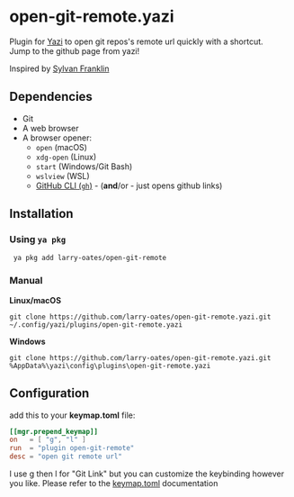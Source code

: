 # open-git-remote.yazi
Plugin for [Yazi](https://github.com/sxyazi/yazi) to open git repos's remote url quickly with a shortcut.  
Jump to the github page from yazi!

Inspired by [Sylvan Franklin](https://www.youtube.com/watch?v=YDd0MYtfIp8&t=153s)
## Dependencies
- Git
- A web browser
- A browser opener:
  - `open` (macOS)
  - `xdg-open` (Linux)
  - `start` (Windows/Git Bash)
  - `wslview` (WSL)
  - [GitHub CLI (`gh`)](https://cli.github.com/) - (**and**/or - just opens github links)



## Installation

### Using `ya pkg`
```
 ya pkg add larry-oates/open-git-remote
```

### Manual
**Linux/macOS**
```
git clone https://github.com/larry-oates/open-git-remote.yazi.git ~/.config/yazi/plugins/open-git-remote.yazi
```
**Windows**
```
git clone https://github.com/larry-oates/open-git-remote.yazi.git %AppData%\yazi\config\plugins\open-git-remote.yazi
```
## Configuration
add this to your **keymap.toml** file:
```toml
[[mgr.prepend_keymap]]
on   = [ "g", "l" ]
run  = "plugin open-git-remote"
desc = "open git remote url"
```
I use g then l for "Git Link" but you can customize the keybinding however you like. Please refer to the [keymap.toml](https://yazi-rs.github.io/docs/configuration/keymap) documentation
